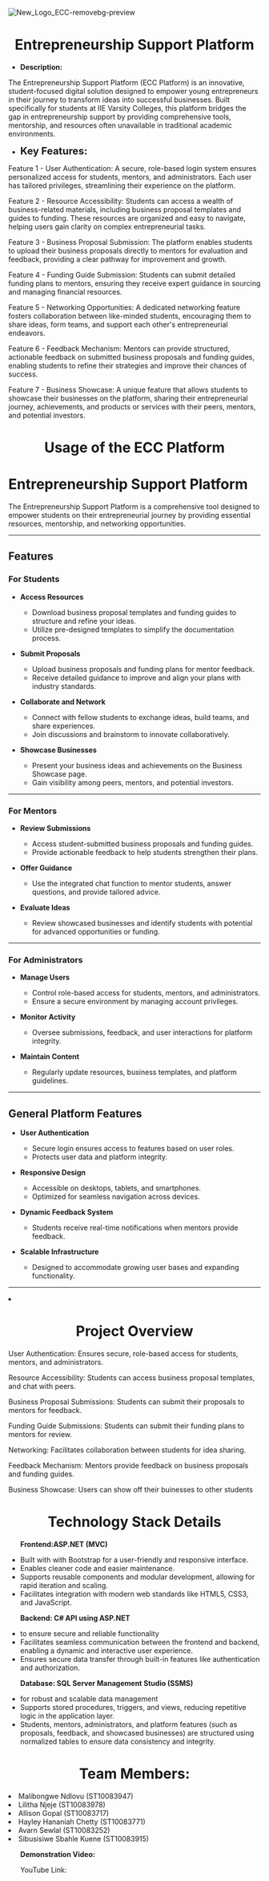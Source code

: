 ![New_Logo_ECC-removebg-preview](https://github.com/user-attachments/assets/e4e01980-144d-4d37-94a1-3e264e58780e)

<div style="text-align: center;">
    <h1>Entrepreneurship Support Platform</h1>
</div>

<ul><li><strong>Description:</strong></li></ul>
<p>The Entrepreneurship Support Platform (ECC Platform) is an innovative, student-focused digital solution designed to empower young entrepreneurs in their journey to transform ideas into successful businesses. Built specifically for students at IIE Varsity Colleges, this platform bridges the gap in entrepreneurship support by providing comprehensive tools, mentorship, and resources often unavailable in traditional academic environments.</p>

<ul><li><strong style="font-size: 20px;">Key Features:</strong></li></ul>
<p>Feature 1 - User Authentication:
A secure, role-based login system ensures personalized access for students, mentors, and administrators. Each user has tailored privileges, streamlining their experience on the platform.</p>

<p>Feature 2 - Resource Accessibility:
Students can access a wealth of business-related materials, including business proposal templates and guides to funding. These resources are organized and easy to navigate, helping users gain clarity on complex entrepreneurial tasks.</p>

<p>Feature 3 - Business Proposal Submission:
The platform enables students to upload their business proposals directly to mentors for evaluation and feedback, providing a clear pathway for improvement and growth.</p>

<p>Feature 4 - Funding Guide Submission:
Students can submit detailed funding plans to mentors, ensuring they receive expert guidance in sourcing and managing financial resources.</p>

<p>Feature 5 - Networking Opportunities:
A dedicated networking feature fosters collaboration between like-minded students, encouraging them to share ideas, form teams, and support each other's entrepreneurial endeavors.</p>

<p>Feature 6 - Feedback Mechanism:
Mentors can provide structured, actionable feedback on submitted business proposals and funding guides, enabling students to refine their strategies and improve their chances of success.</p>

<p>Feature 7 - Business Showcase:
A unique feature that allows students to showcase their businesses on the platform, sharing their entrepreneurial journey, achievements, and products or services with their peers, mentors, and potential investors.</p>

<div style="text-align: center;">
    <h1>Usage of the ECC Platform</h1>
</div>

# **Entrepreneurship Support Platform**

The Entrepreneurship Support Platform is a comprehensive tool designed to empower students on their entrepreneurial journey by providing essential resources, mentorship, and networking opportunities.

---

## **Features**

### **For Students**
- **Access Resources**  
  - Download business proposal templates and funding guides to structure and refine your ideas.  
  - Utilize pre-designed templates to simplify the documentation process.  

- **Submit Proposals**  
  - Upload business proposals and funding plans for mentor feedback.  
  - Receive detailed guidance to improve and align your plans with industry standards.  

- **Collaborate and Network**  
  - Connect with fellow students to exchange ideas, build teams, and share experiences.  
  - Join discussions and brainstorm to innovate collaboratively.  

- **Showcase Businesses**  
  - Present your business ideas and achievements on the Business Showcase page.  
  - Gain visibility among peers, mentors, and potential investors.  

---

### **For Mentors**
- **Review Submissions**  
  - Access student-submitted business proposals and funding guides.  
  - Provide actionable feedback to help students strengthen their plans.  

- **Offer Guidance**  
  - Use the integrated chat function to mentor students, answer questions, and provide tailored advice.  

- **Evaluate Ideas**  
  - Review showcased businesses and identify students with potential for advanced opportunities or funding.  

---

### **For Administrators**
- **Manage Users**  
  - Control role-based access for students, mentors, and administrators.  
  - Ensure a secure environment by managing account privileges.  

- **Monitor Activity**  
  - Oversee submissions, feedback, and user interactions for platform integrity.  

- **Maintain Content**  
  - Regularly update resources, business templates, and platform guidelines.  

---

## **General Platform Features**
- **User Authentication**  
  - Secure login ensures access to features based on user roles.  
  - Protects user data and platform integrity.  

- **Responsive Design**  
  - Accessible on desktops, tablets, and smartphones.  
  - Optimized for seamless navigation across devices.  

- **Dynamic Feedback System**  
  - Students receive real-time notifications when mentors provide feedback.  

- **Scalable Infrastructure**  
  - Designed to accommodate growing user bases and expanding functionality.  

---
<li></li>
<div style="text-align: center;">
    <h1>Project Overview </h1>
</div>
<p>User Authentication: Ensures secure, role-based access for students, mentors, and administrators.</p>
<p>Resource Accessibility: Students can access business proposal templates, and chat with peers.</p>
<p>Business Proposal Submissions: Students can submit their proposals to mentors for feedback.</p>
<p>Funding Guide Submissions: Students can submit their funding plans to mentors for review.</p>
<p>Networking: Facilitates collaboration between students for idea sharing.</p>
<p>Feedback Mechanism: Mentors provide feedback on business proposals and funding guides.</p>
<p>Business Showcase: Users can show off their buinesses to other students</p>

<div style="text-align: center;">
    <h1>Technology Stack Details</h1>
</div>

<ul><strong>Frontend:ASP.NET (MVC) </strong></ul>
<ul>
  <li>Built with with Bootstrap for a user-friendly and responsive interface.</li>
  <li>Enables cleaner code and easier maintenance.</li>
  <li>Supports reusable components and modular development, allowing for rapid iteration and scaling.</li>
  <li>Facilitates integration with modern web standards like HTML5, CSS3, and JavaScript.</li>
</ul>

<ul><strong>Backend: C# API using ASP.NET</strong></ul>
<ul>
  <li>to ensure secure and reliable functionality</li>
  <li>Facilitates seamless communication between the frontend and backend, enabling a dynamic and interactive user experience.</li>
  <li>Ensures secure data transfer through built-in features like authentication and authorization.</li>
</ul>

<ul><strong>Database: SQL Server Management Studio (SSMS)</strong></ul>
<ul>
  <li>for robust and scalable data management</li>
  <li>Supports stored procedures, triggers, and views, reducing repetitive logic in the application layer.</li>
  <li>Students, mentors, administrators, and platform features (such as proposals, feedback, and showcased businesses) are structured using normalized tables to ensure data consistency and integrity.</li>
</ul>

<div style="text-align: center;">
    <h1>Team Members:</h1>
</div>
<p>
   <li> Malibongwe Ndlovu (ST10083947)</li>
   <li> Lilitha Njeje (ST10083978)</li>
   <li> Allison Gopal (ST10083717)</li>
   <li> Hayley Hananiah Chetty (ST10083771)</li>
   <li> Avarn Sewlal (ST10083252)</li>
   <li> Sibusisiwe Sbahle Kuene (ST10083915)</li>
</p>

<ul><strong>Demonstration Video:</strong></ul>
<ul>
 YouTube Link:
</ul>
